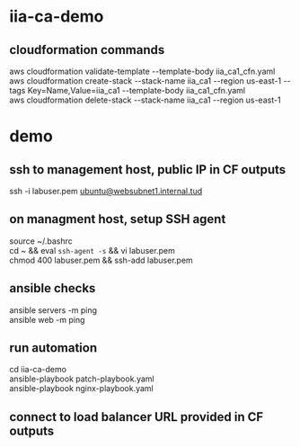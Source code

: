 # iia-ca-demo

## cloudformation commands
aws cloudformation validate-template --template-body iia_ca1_cfn.yaml\
aws cloudformation create-stack --stack-name iia_ca1 --region us-east-1 --tags Key=Name,Value=iia_ca1 --template-body iia_ca1_cfn.yaml\
aws cloudformation delete-stack --stack-name iia_ca1 --region us-east-1

# demo
## ssh to management host, public IP in CF outputs
ssh -i labuser.pem ubuntu@websubnet1.internal.tud

## on managment host, setup SSH agent
source ~/.bashrc\
cd ~ && eval `ssh-agent -s` && vi labuser.pem\
chmod 400 labuser.pem && ssh-add labuser.pem

## ansible checks
ansible servers -m ping\
ansible web -m ping

## run automation
cd iia-ca-demo\
ansible-playbook patch-playbook.yaml\
ansible-playbook nginx-playbook.yaml

## connect to load balancer URL provided in CF outputs
